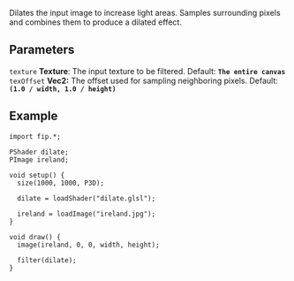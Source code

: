 Dilates the input image to increase light areas. Samples surrounding pixels and combines them to produce a dilated effect.

## Parameters
`texture` **Texture**: The input texture to be filtered. Default: **`The entire canvas`**
<br>
`texOffset` **Vec2:** The offset used for sampling neighboring pixels. Default: **`(1.0 / width, 1.0 / height)`**
<br>

## Example
```processing
import fip.*;

PShader dilate;
PImage ireland;

void setup() {
  size(1000, 1000, P3D);

  dilate = loadShader("dilate.glsl");

  ireland = loadImage("ireland.jpg");
}

void draw() {
  image(ireland, 0, 0, width, height);

  filter(dilate);
}
```